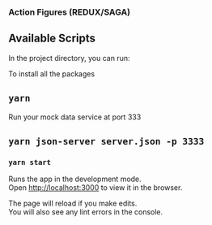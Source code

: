 ### Action Figures (REDUX/SAGA)

## Available Scripts

In the project directory, you can run:

To install all the packages

## `yarn`

Run your mock data service at port 333

## `yarn json-server server.json -p 3333`

### `yarn start`

Runs the app in the development mode.<br />
Open [http://localhost:3000](http://localhost:3000) to view it in the browser.

The page will reload if you make edits.<br />
You will also see any lint errors in the console.
